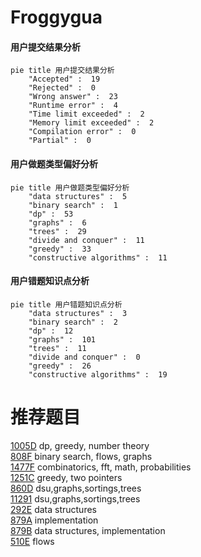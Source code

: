 # Froggygua

<!-- tabs:start -->



#### **用户提交结果分析**

```mermaid
pie title 用户提交结果分析
    "Accepted" :  19
    "Rejected" :  0
    "Wrong answer" :  23
    "Runtime error" :  4
    "Time limit exceeded" :  2
    "Memory limit exceeded" :  2
    "Compilation error" :  0
    "Partial" :  0
```

#### **用户做题类型偏好分析**

```mermaid
pie title 用户做题类型偏好分析
    "data structures" :  5
    "binary search" :  1
    "dp" :  53
    "graphs" :  6
    "trees" :  29
    "divide and conquer" :  11
    "greedy" :  33
    "constructive algorithms" :  11
```
#### **用户错题知识点分析**

```mermaid
pie title 用户错题知识点分析
    "data structures" :  3
    "binary search" :  2
    "dp" :  12
    "graphs" :  101
    "trees" :  11
    "divide and conquer" :  0
    "greedy" :  26
    "constructive algorithms" :  19
```



<!-- tabs:end -->
# 推荐题目
[1005D](https://codeforces.com/contest/1005/problem/D)		dp,
                        greedy,
                        number theory		  
[808F](https://codeforces.com/contest/808/problem/F)		binary search,
                        flows,
                        graphs		  
[1477F](https://codeforces.com/contest/1477/problem/F)		combinatorics,
                        fft,
                        math,
                        probabilities		  
[1251C](https://codeforces.com/contest/1251/problem/C)		greedy,
                        two pointers		  
[860D](https://codeforces.com/contest/860/problem/D)		dsu,graphs,sortings,trees		  
[11291](https://codeforces.com/contest/1129/problem/1)		dsu,graphs,sortings,trees		  
[292E](https://codeforces.com/contest/292/problem/E)		data structures		  
[879A](https://codeforces.com/contest/879/problem/A)		implementation		  
[879B](https://codeforces.com/contest/879/problem/B)		data structures,
                        implementation		  
[510E](https://codeforces.com/contest/510/problem/E)		flows		  

